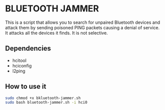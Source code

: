 # BLUETOOTH JAMMER

This is a script that allows you to search for unpaired Bluetooth devices and attack them by sending poisoned PING packets causing a denial of service.
It attacks all the devices it finds. It is not selective.

## Dependencies

- hcitool
- hciconfig
- l2ping

## How to use it

```bash
sudo chmod +x bkluetooth-jammer.sh
sudo bash bluetooth-jammer.sh -i hci0
```
